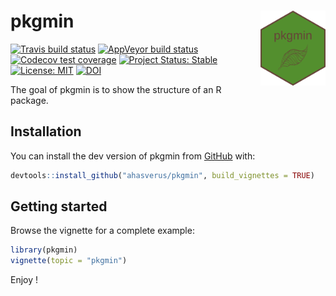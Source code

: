 
<!-- README.md is generated from README.Rmd. Please edit that file -->

# pkgmin <img src="inst/figures/pkgmin.png" height="120" align="right"/>

<!-- badges: start -->

[![Travis build
status](https://travis-ci.org/ahasverus/pkgmin.svg?branch=master)](https://travis-ci.org/ahasverus/pkgmin)
[![AppVeyor build
status](https://ci.appveyor.com/api/projects/status/github/ahasverus/pkgmin?branch=master&svg=true)](https://ci.appveyor.com/project/ahasverus/pkgmin)
[![Codecov test
coverage](https://codecov.io/gh/ahasverus/pkgmin/branch/master/graph/badge.svg)](https://codecov.io/gh/ahasverus/pkgmin?branch=master)
[![Project Status:
Stable](https://img.shields.io/badge/lifecycle-stable-brightgreen.svg)](https://www.tidyverse.org/lifecycle/#stable)
[![License:
MIT](https://img.shields.io/badge/License-MIT-yellow.svg)](https://opensource.org/licenses/MIT)
[![DOI](https://zenodo.org/badge/223958446.svg)](https://zenodo.org/badge/latestdoi/223958446)
<!-- badges: end -->

The goal of pkgmin is to show the structure of an R package.

## Installation

You can install the dev version of pkgmin from
[GitHub](https://github.com/ahasverus/pkgmin) with:

``` r
devtools::install_github("ahasverus/pkgmin", build_vignettes = TRUE)
```

## Getting started

Browse the vignette for a complete example:

``` r
library(pkgmin)
vignette(topic = "pkgmin")
```

Enjoy \!
